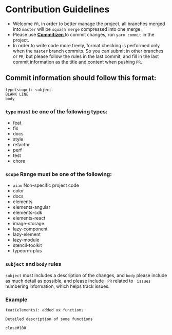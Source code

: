 # Contribution Guidelines

- Welcome ` PR `, in order to better manage the project, all branches merged into ` master ` will be ` squash merge ` compressed into one merge.
- Please use **[ Commitizen ](https://github.com/commitizen/cz-cli)** to commit changes, run ` yarn commit ` in the project.
- In order to write code more freely, format checking is performed only when the ` master ` branch commits. So you can submit in other branches or ` PR `, but please follow the rules in the last commit, and fill in the last commit information as the title and content when pushing ` PR `.

## Commit information should follow this format:

```console
type(scope): subject
BLANK LINE
body
```

### `type` must be one of the following types:

- feat
- fix
- docs
- style
- refactor
- perf
- test
- chore

### `scope` Range must be one of the following:

- `aiao` Non-specific project code
- color
- docs
- elements
- elements-angular
- elements-cdk
- elements-react
- image-storage
- lazy-component
- lazy-element
- lazy-module
- stencil-toolkit
- typeorm-plus

### `subject` and `body` rules

` subject ` must includes a description of the changes, and ` body ` please include as much detail as possible, and please include ` PR` related to ` issues` numbering information, which helps track issues.

### Example

```console
feat(elements): added xx functions

Detailed description of some functions

close#100
```
